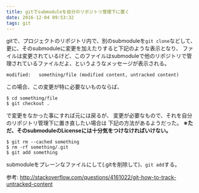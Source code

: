 ```yaml
---
title: gitでsubmoduleを自分のリポジトリ管理下に置く
date: 2016-12-04 09:53:32
tags: git
---
```


gitで、プロジェクトのリポジトリ内で、別のsubmoduleを`git clone`などして、
更に、そのsubmoduleに変更を加えたりすると下記のような表示となり、
ファイルは変更されているけど、このファイルはsubmoduleで他のリポジトリで管理されているファイルだよ、というようなメッセージが表示される。

``` shell
modified:   something/file (modified content, untracked content)
```

この場合、この変更が特に必要ないものならば、
```
$ cd something/file
$ git checkout .
```
で変更をなかった事にすれば元には戻るが、
変更が必要なもので、それを自分のリポジトリ管理下に置き直したい場合は
下記の方法があるようだった。
**※ただ、そのsubmoduleのLicenseには十分気をつけなければいけない。**

```
$ git rm --cached something
$ rm -rf something/.git
$ git add something
```

submoduleをプレーンなファイルにして(.gitを削除して)、`git add`する。

参考: http://stackoverflow.com/questions/4161022/git-how-to-track-untracked-content